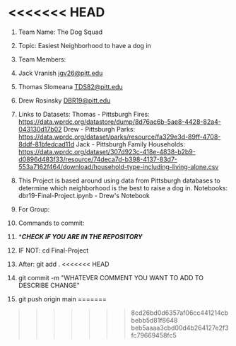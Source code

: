 <<<<<<< HEAD
=======
1. Team Name: The Dog Squad
2. Topic: Easiest Neighborhood to have a dog in
3. Team Members:
4. Jack Vranish jgv26@pitt.edu
5. Thomas Slomeana TDS82@pitt.edu
6. Drew Rosinsky DBR19@pitt.edu
7. Links to Datasets:
Thomas - Pittsburgh Fires: https://data.wprdc.org/datastore/dump/8d76ac6b-5ae8-4428-82a4-043130d17b02
Drew - Pittsburgh Parks: https://data.wprdc.org/dataset/parks/resource/fa329e3d-89ff-4708-8ddf-81bfedcad11d
Jack - Pittsburgh Family Households: https://data.wprdc.org/dataset/307d923c-418e-4838-b2b9-d0896d483f33/resource/74deca7d-b398-4137-83d7-553a7162f464/download/household-type-including-living-alone.csv
9. This Project is based around using data from Pittsburgh databases to determine which neighborhood is the best to raise a dog in.
Notebooks:
dbr19-Final-Project.ipynb - Drew's Notebook

11. For Group:
12. Commands to commit:
13. ****CHECK IF YOU ARE IN THE REPOSITORY***
14. IF NOT: cd Final-Project
15. After: git add .
<<<<<<< HEAD
16. git commit -m "WHATEVER COMMENT YOU WANT TO ADD TO DESCRIBE CHANGE"
17. git push origin main
=======
>>>>>>> 8cd26bd0d6357af06cc441214cbbebb5d81f8648
>>>>>>> beb5aaaa3cbd00d4b264127e2f3fc79669458fc5
